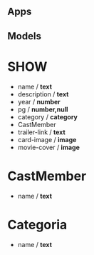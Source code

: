 ## Apps



## Models

# SHOW
- name / **text**
- description / **text**
- year / **number**
- pg / **number,null**
- category / **category**
- CastMember
- trailer-link / **text**
- card-image / **image**
- movie-cover / **image**


# CastMember
- name / **text**

# Categoria
- name / **text**